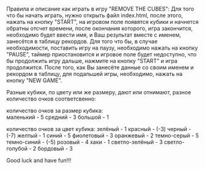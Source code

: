Правила и описание как играть в игру "REMOVE THE CUBES":
Для того что бы начать играть, нужно открыть файл index.html, после этого, 
нажать на кнопку "START", на игровом поле появятся кубики и начнется обратны
отсчет времени, после окончания которого, игра закончится, необходимо будет 
ввести имя, и Ваш результат вместе с именем, занесётся в таблицу рекордов.
Для того что бы, в случае необходимости, поставить игру на паузу, необходимо 
нажать на кнопку "PAUSE", таймер приостановится и игровое поле будет недоступно,
что бы продолжить игру дальше, нажмите на кнопку "START" и игра продолжится.
После того, как Вы занесёте данные со своим именем и рекордом в таблицу, для 
подальшей игры, необходимо, нажать на кнопку "NEW GAME".

Разные кубики, по цвету или же размеру, дают или отнимают, разное количество 
очков соответсвенно:

количество очков за размер кубика:    
    маленький - 5
    средний - 3
    большой - 1

количество очков за цвет кубика:
    зелёный - 1
    красный - (-3)
    черный - (-7)
    желтый - 1
    синий - 5
    фиолетовый - 3
    оранжевый - 2
    темно-серый - 5
    темно-синий - (-5)
    розовый - 4
    хаки - 1
    светло-зелёный - 3
    светло-голубой - 2
    бордовый - 3

Good luck and have fun!!!

